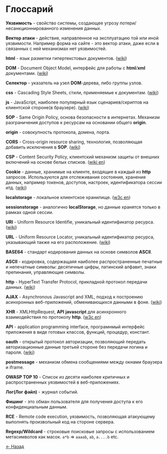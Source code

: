 # Глоссарий

**Уязвимость** - свойство системы, создающее угрозу потери/несанкционнированного изменения данных.

**Вектор атаки** - действие, направленное на эксплуатацию той или иной уязвимости. Например форма на сайте - это вектор атаки, даже если в связанных с ней механизмах нет уязвимостей.

**html** - язык разметки гипертекстовых документов. ([wiki](https://ru.wikipedia.org/wiki/HTTP))

**DOM** - Document Object Model, интерфейс для работы с **html**/**xml** документами. ([wiki](https://ru.wikipedia.org/wiki/Document_Object_Model))

**Селектор** - указатель на узел **DOM**-дерева, либо группы узлов.  

**css** - Cascading Style Sheets, стили, применяемые к документам. ([wiki](https://ru.wikipedia.org/wiki/CSS))

**js** - JavaScript, наиболее популярный язык сценариев/скриптов на клиентской стороне(в браузере). ([wiki](https://ru.wikipedia.org/wiki/JavaScript))

**SOP** - Same Origin Policy, основа безопасности в интернетах. Механизм разграничения доступов к ресурсам на основании общего **origin**.  

**origin** - совокупность протокола, домена, порта.  

**CORS** - Cross-origin resource sharing, технология, позволяющая добавить исключения в **SOP**. ([wiki](https://ru.wikipedia.org/wiki/Cross-origin_resource_sharing))  

**CSP** - Content Security Policy, клиентский механизм защиты от внешних включений на основе белых списков. ([wiki en](https://en.wikipedia.org/wiki/Content_Security_Policy))  

**Cookie** - данные, хранимые на клиенте, входящие в каждый из **http** запросов. Используются для отслеживания состояния, хранения данных, например токенов, доступов, настроек, идентификатора сессии итд. ([wiki](https://ru.wikipedia.org/wiki/Cookie))  

**localstorage** - локальное клиентское хранилище. ([w3c en](https://www.w3schools.com/jsref/prop_win_localstorage.asp))  

**sessionstorage** - аналогично **localStorage**, но данные хранятся только в рамках одной сессии.  

**URI** - Uniform Resource Identifie, уникальный идентификатор ресурса. ([wiki](https://ru.wikipedia.org/wiki/URI))  

**URL** - Uniform Resource Locator, уникальный идентификатор ресурса, указывающий также на его расположение. ([wiki](https://ru.wikipedia.org/wiki/URL))  

**BASE64** - стандарт кодирования данных на основе символов **ASCII**.  

**ASCII** - кодировка, содержащаяя наиболее распространенные печатные и непечатные символы: десятичные цифры, латинский алфавит, знаки препинания, управляющие символы.  

**http** - HyperText Transfer Protocol, прикладной протокол передачи данных. ([wiki](https://ru.wikipedia.org/wiki/HTTP))  

**AJAX** - Asynchronous Javascript and XML, подход к построению асинхронных веб-приложений, обменивающихся данными в фоне. ([wiki](https://ru.wikipedia.org/wiki/AJAX))  

**XHR** - XMLHttpRequest, **API** **javascript** для асинхронного взаимодействия по протоколу **http**. ([w3c en](https://www.w3schools.com/xml/xml_http.asp))  

**API** - application programming interface, програмнмый интерфейс приложения в виде готовых классов, функций, процедур, констант.  

**oauth** - открытый протокол авторизации, позволяющий передать авторизационные данные третьей стороне без передачи логина и пароля. ([wiki](https://ru.wikipedia.org/wiki/OAuth))  

**postmessage** - механизм обмена сообщениями между окнами браузера и iframe.  

**OWASP TOP 10** -  Список из десяти наиболее критичных и распространенных уязвимостей в веб-приложениях.  

**Лог(Лог файл)** - журнал событий.  

**Фишинг** - это обман пользователя для получения доступа к его конфиденциальным данным.  

**RCE** - Remote code execution, уязвимость, позволяющая атакующему выполнять произвольный код на стороне сервера.  

**Regexp/Wildcard** - строковые поисковые запросы с использованием метасимволов как масок. `a*b` => `aaaab`, `ab`, `a....b` etc.

[← Назад](./README.md)
